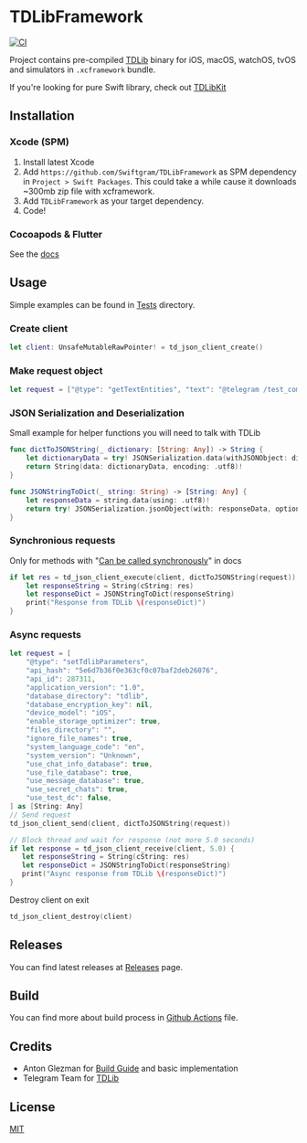 # TDLibFramework

[![CI](https://github.com/Swiftgram/TDLibFramework/actions/workflows/ci.yml/badge.svg)](https://github.com/Swiftgram/TDLibFramework/actions/workflows/ci.yml)

Project contains pre-compiled [TDLib](https://github.com/tdlib/td) binary for iOS, macOS, watchOS, tvOS and simulators in `.xcframework` bundle.

If you're looking for pure Swift library, check out [TDLibKit](https://github.com/Swiftgram/TDLibKit)

## Installation

### Xcode (SPM)

1. Install latest Xcode
2. Add `https://github.com/Swiftgram/TDLibFramework` as SPM dependency in `Project > Swift Packages`.
This could take a while cause it downloads ~300mb zip file with xcframework.
3. Add `TDLibFramework` as your target dependency.
4. Code!

### Cocoapods & Flutter

See the [docs](docs/COCOAPODS-and-FLUTTER.md)

## Usage

Simple examples can be found in [Tests](Tests) directory.

### Create client

```swift
let client: UnsafeMutableRawPointer! = td_json_client_create()
```

### Make request object

```swift
let request = ["@type": "getTextEntities", "text": "@telegram /test_command https://telegram.org telegram.me", "@extra": ["5", 7.0, "\\u00e4"]] as [String: Any]
```

### JSON Serialization and Deserialization

Small example for helper functions you will need to talk with TDLib

```swift
func dictToJSONString(_ dictionary: [String: Any]) -> String {
    let dictionaryData = try! JSONSerialization.data(withJSONObject: dictionary)
    return String(data: dictionaryData, encoding: .utf8)!
}

func JSONStringToDict(_ string: String) -> [String: Any] {
    let responseData = string.data(using: .utf8)!
    return try! JSONSerialization.jsonObject(with: responseData, options: .allowFragments) as! [String: Any]
}
```

### Synchronious requests

Only for methods with "[Can be called synchronously](https://github.com/tdlib/td/blob/73d8fb4b3584633b0ffde97a20bbff6602e7a5c4/td/generate/scheme/td_api.tl#L4294)" in docs

```swift
if let res = td_json_client_execute(client, dictToJSONString(request)) {
    let responseString = String(cString: res)
    let responseDict = JSONStringToDict(responseString)
    print("Response from TDLib \(responseDict)")
}
```

### Async requests

```swift
let request = [
    "@type": "setTdlibParameters",
    "api_hash": "5e6d7b36f0e363cf0c07baf2deb26076",
    "api_id": 287311,
    "application_version": "1.0",
    "database_directory": "tdlib",
    "database_encryption_key": nil,
    "device_model": "iOS",
    "enable_storage_optimizer": true,
    "files_directory": "",
    "ignore_file_names": true,
    "system_language_code": "en",
    "system_version": "Unknown",
    "use_chat_info_database": true,
    "use_file_database": true,
    "use_message_database": true,
    "use_secret_chats": true,
    "use_test_dc": false,
] as [String: Any]
// Send request
td_json_client_send(client, dictToJSONString(request))

// Block thread and wait for response (not more 5.0 seconds)
if let response = td_json_client_receive(client, 5.0) {
   let responseString = String(cString: res)
   let responseDict = JSONStringToDict(responseString)
   print("Async response from TDLib \(responseDict)")
}
```

Destroy client on exit

```swift
td_json_client_destroy(client)
```

## Releases

You can find latest releases at [Releases](https://github.com/Swiftgram/TDLibFramework/releases) page.

## Build

You can find more about build process in [Github Actions](.github/workflows/ci.yml) file.

## Credits

- Anton Glezman for [Build Guide](https://github.com/modestman/tdlib-swift) and basic implementation
- Telegram Team for [TDLib](https://github.com/tdlib/td)

## License

[MIT](LICENSE)
